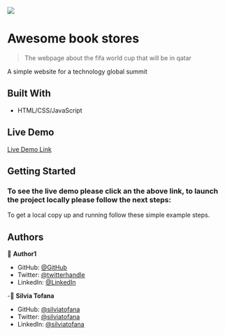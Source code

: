 

![](https://img.shields.io/badge/Microverse-blueviolet)

# Awesome book stores

> The webpage about the fifa world cup that will be in qatar




A simple website for a technology global summit
## Built With

- HTML/CSS/JavaScript

## Live Demo

[Live Demo Link](https://kimutai01.github.io/html-css-capstone/)


## Getting Started

### To see the live demo please click an the above link, to launch the project locally please follow the next steps:

To get a local copy up and running follow these simple example steps.

## Authors

👤 **Author1**

- GitHub: [@GitHub](https://github.com/Kimutai01)
- Twitter: [@twitterhandle](https://twitter.com/twitterhandle)
- LinkedIn: [@LinkedIn](https://www.linkedin.com/in/kimutai-kiprotich-1b5045216/)

-👤 **Silvia Tofana**

- GitHub: [@silviatofana](https://github.com/silviatofana)
- Twitter: [@silviatofana](https://twitter.com/silviatofana)
- LinkedIn: [@silviatofana](https://linkedin.com/in/silviatofana)



